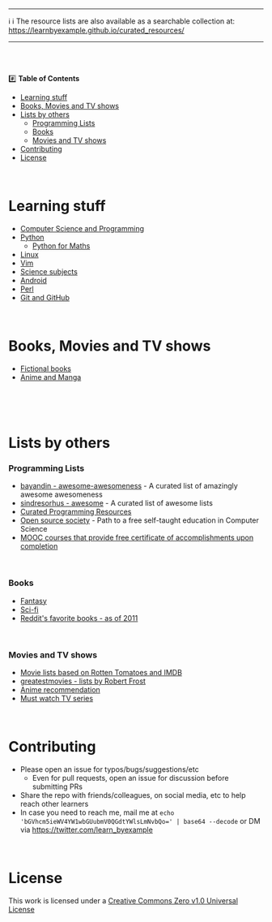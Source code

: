 <br>

---

:information_source: :information_source: The resource lists are also available as a searchable collection at: https://learnbyexample.github.io/curated_resources/

---

<br><br>

:hash: **Table of Contents**

* [Learning stuff](#learning-stuff)
* [Books, Movies and TV shows](#books-movies-tvshows)
* [Lists by others](#lists-by-others)
    * [Programming Lists](#programming-lists)
    * [Books](#books)
    * [Movies and TV shows](#movies-and-tv-shows)
* [Contributing](#contributing)
* [License](#license)

<br>

# <a name="learning-stuff"></a>Learning stuff

* [Computer Science and Programming](https://learnbyexample.github.io/curated_resources/cs_programming.html)
* [Python](https://learnbyexample.github.io/py_resources/)
    * [Python for Maths](https://learnbyexample.github.io/python-for-maths/)
* [Linux](https://learnbyexample.github.io/curated_resources/linux_cli_scripting.html)
* [Vim](https://learnbyexample.github.io/curated_resources/vim.html)
* [Science subjects](./Education.md)
* [Android](./programming/Android.md)
* [Perl](https://learnbyexample.github.io/curated_resources/perl.html)
* [Git and GitHub](./programming/git_and_github.md)

<br>

# <a name="books-movies-tvshows"></a>Books, Movies and TV shows

* [Fictional books](./books_movies_tvshows/books.md)
* [Anime and Manga](./books_movies_tvshows/Anime_and_Manga.md)

<br><br><br>

# <a name="lists-by-others"></a>Lists by others

### <a name="programming-lists"></a>Programming Lists

* [bayandin - awesome-awesomeness](https://github.com/bayandin/awesome-awesomeness) - A curated list of amazingly awesome awesomeness
* [sindresorhus - awesome](https://github.com/sindresorhus/awesome) - A curated list of awesome lists
* [Curated Programming Resources](https://github.com/Michael0x2a/curated-programming-resources/blob/master/resources.md) 
* [Open source society](https://github.com/open-source-society/computer-science) - Path to a free self-taught education in Computer Science
* [MOOC courses that provide free certificate of accomplishments upon completion](https://github.com/prahladyeri/List_Of_Free_MOOC)

<br>

### <a name="books"></a>Books

* [Fantasy](https://www.reddit.com/r/Fantasy/wiki/lists)
* [Sci-fi](https://www.goodreads.com/list/show/72370._r_PrintSF_Recommends_Science_Fiction_Novels)
* [Reddit's favorite books - as of 2011](https://www.reddit.com/r/raerth/comments/cpxkq/reddits_favourite_books)

<br>

### <a name="movies-and-tv-shows"></a>Movies and TV shows

* [Movie lists based on Rotten Tomatoes and IMDB](https://www.reddit.com/r/movies/comments/3ivqgj/i_combined_rotten_tomatoes_and_imdb_ratings_to/)
* [greatestmovies - lists by Robert Frost](https://greatestmovies.quora.com/)
* [Anime recommendation](https://www.reddit.com/r/anime/comments/48omc3/announcing_ranimes_ultimate_recommendation/)
* [Must watch TV series](https://www.quora.com/What-are-the-top-20-must-watch-series)

<br>

# <a name="contributing"></a>Contributing

* Please open an issue for typos/bugs/suggestions/etc
    * Even for pull requests, open an issue for discussion before submitting PRs
* Share the repo with friends/colleagues, on social media, etc to help reach other learners
* In case you need to reach me, mail me at `echo 'bGVhcm5ieWV4YW1wbGUubmV0QGdtYWlsLmNvbQo=' | base64 --decode` or DM via https://twitter.com/learn_byexample

<br>

# <a name="license"></a>License

This work is licensed under a [Creative Commons Zero v1.0 Universal License](./LICENSE)

